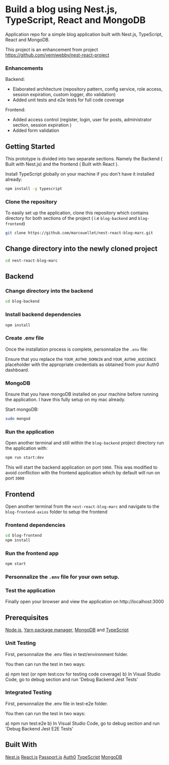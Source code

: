 # Build a blog using Nest.js, TypeScript, React and MongoDB

Application repo for a simple blog application built with Nest.js, TypeScript, React and MongoDB.

This project is an enhancement from project https://github.com/yemiwebby/nest-react-project

### Enhancements

Backend:

- Elaborated architecture (repository pattern, config service, role access, session expiration, custom logger, dto validation)
- Added unit tests and e2e tests for full code coverage

Frontend:

- Added access control (register, login, user for posts, administrator section, session expiration )
- Added form validation

## Getting Started
This prototype is divided into two separate sections. Namely the Backend ( Built with Nest.js) and the frontend
( Built with React ).

Install TypeScript globally on your machine if you don't have it installed already:

```bash
npm install -g typescript
```

### Clone the repository
To easily set up the application, clone this repository which contains directory for both sections of the project ( i.e `blog-backend` and `blog-frontend`)

```bash
git clone https://github.com/marcouellet/nest-react-blog-marc.git
```

## Change directory into the newly cloned project
```bash
cd nest-react-blog-marc
```

## Backend
### Change directory into the backend
```bash
cd blog-backend
```

### Install backend dependencies

```bash
npm install
```

### Create .env file
Once the installation process is complete, personnalize the `.env` file:


Ensure that you replace the `YOUR_AUTH0_DOMAIN` and `YOUR_AUTH0_AUDIENCE` placeholder with the appropriate credentials as obtained from your Auth0 dashboard.


### MongoDB
Ensure that you have mongoDB installed on your machine before running the application. I have this fully setup on my mac already.

Start mongoDB:

```bash
sudo mongod
```

### Run the application
Open another terminal and still within the `blog-backend` project directory run the application with:

```bash
npm run start:dev
```

This will start the backend application on port `5000`. This was modified to avoid confliction with the frontend application which by default will run on port `3000`


## Frontend
Open another terminal from the `nest-react-blog-marc` and navigate to the `blog-frontend-axios` folder to setup the frontend

### Frontend dependencies
```bash
cd blog-frontend
npm install
```

### Run the frontend app

```bash
npm start
```

### Personnalize the `.env` file for your own setup.
### Test the application
Finally open your browser and view the application on http://localhost:3000
## Prerequisites
 [Node.js](https://nodejs.org/en/), [Yarn package manager](https://yarnpkg.com/lang/en/docs/install/#mac-stable), [MongoDB](https://docs.mongodb.com/v3.2/installation/) and [TypeScript](https://www.typescriptlang.org/)

### Unit Testing

First, personnalize the .env files in test/environment folder.

You then can run the test in two ways:

a) npm test (or npm test:cov for testing code coverage) 
b) In Visual Studio Code, go to debug section and run 'Debug Backend Jest Tests'

### Integrated Testing

First, personnalize the .env file in test-e2e folder.

You then can run the test in two ways:

a) npm run test:e2e
b) In Visual Studio Code, go to debug section and run 'Debug Backend Jest E2E Tests'

## Built With
[Nest.js]()
[React.js]()
[Passport.js]()
[Auth0]() 
[TypeScript]()
[MongoDB]() 

